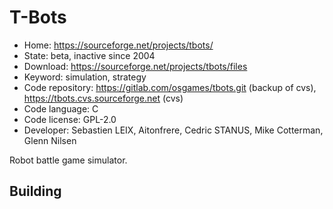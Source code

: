 # T-Bots

- Home: https://sourceforge.net/projects/tbots/
- State: beta, inactive since 2004
- Download: https://sourceforge.net/projects/tbots/files
- Keyword: simulation, strategy
- Code repository: https://gitlab.com/osgames/tbots.git (backup of cvs), https://tbots.cvs.sourceforge.net (cvs)
- Code language: C
- Code license: GPL-2.0
- Developer: Sebastien LEIX, Aitonfrere, Cedric STANUS, Mike Cotterman, Glenn Nilsen

Robot battle game simulator.

## Building
